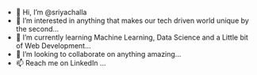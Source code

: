 - 👋 Hi, I’m @sriyachalla
- 👀 I’m interested in anything that makes our tech driven world unique by the second...
- 🌱 I’m currently learning Machine Learning, Data Science and a Little bit of Web Development...
- 💞️ I’m looking to collaborate on anything amazing...
- 📫 Reach me on LinkedIn  ...

<!---
sriyachalla/sriyachalla is a ✨ special ✨ repository because its `README.md` (this file) appears on your GitHub profile.
You can click the Preview link to take a look at your changes.
--->
